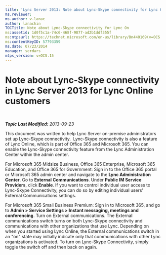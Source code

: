 ```yaml
---
title: 'Lync Server 2013: Note about Lync-Skype connectivity for Lync On'
ms.reviewer: 
ms.author: v-lanac
author: lanachin
TOCTitle: Note about Lync-Skype connectivity for Lync On
ms:assetid: 1d0f5c1a-74c6-468f-9877-ad2b1ddf355f
ms:mtpsurl: https://technet.microsoft.com/en-us/library/Dn440169(v=OCS.15)
ms:contentKeyID: 57793359
ms.date: 07/23/2014
manager: serdars
mtps_version: v=OCS.15
---
```


<div data-xmlns="http://www.w3.org/1999/xhtml">

<div class="topic" data-xmlns="http://www.w3.org/1999/xhtml" data-msxsl="urn:schemas-microsoft-com:xslt" data-cs="http://msdn.microsoft.com/en-us/">

<div data-asp="http://msdn2.microsoft.com/asp">

# Note about Lync-Skype connectivity in Lync Server 2013 for Lync Online customers

</div>

<div id="mainSection">

<div id="mainBody">

<span> </span>

_**Topic Last Modified:** 2013-09-23_

This document was written to help Lync Server on-premise administrators set up Lync-Skype connectivity.  Lync-Skype connectivity is also a feature of Lync Online, which is part of Office 365 and Microsoft 365. You can enable the Lync-Skype connectivity feature from the Lync Administration Center within the admin center.

For Microsoft 365 Midsize Business, Office 365 Enterprise, Microsoft 365 Education, and Office 365 for Government: Sign in to the Office 365 portal or Microsoft 365 admin center​ and navigate to the **Lync Administration Center**. Go to **External Communications**. Under **Public IM Service Providers**, click **Enable**. If you want to control individual user access to Lync-Skype Connectivity, you can do so by editing individual users’ External Communications settings.

For Microsoft 365 Small Business Premium: Sign in to Microsoft 365, and go to **Admin \> Service Settings \> Instant messaging, meetings and conferencing**. Turn on External communications. The External communications switch turns on both Lync-Skype connectivity and communications with other organizations that use Lync. Depending on when you started using Lync Online, the External communications switch in an "on" state may initially indicate only that communications with other Lync organizations is activated. To turn on Lync-Skype Connectivity, simply toggle the switch off and then back on again.

</div>

<span> </span>

</div>

</div>

</div>

